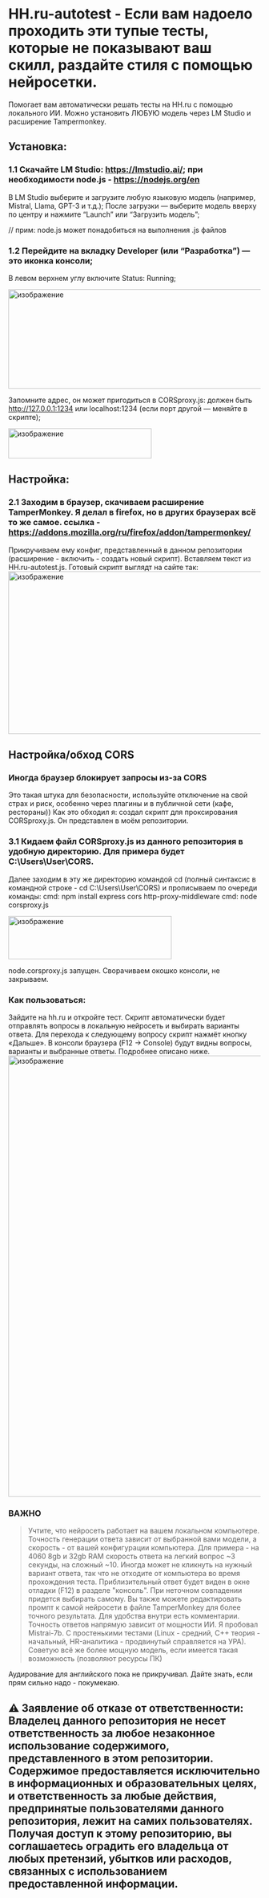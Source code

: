 # HH.ru-autotest - Если вам надоело проходить эти тупые тесты, которые не показывают ваш скилл, раздайте стиля с помощью нейросетки.

Помогает вам автоматически решать тесты на HH.ru с помощью локального ИИ.
Можно установить ЛЮБУЮ модель через LM Studio и расширение Tampermonkey.




## Установка:

### 1.1 Скачайте LM Studio: https://lmstudio.ai/; при необходимости node.js - https://nodejs.org/en
В LM Studio выберите и загрузите любую языковую модель (например, Mistral, Llama, GPT-3 и т.д.);
После загрузки — выберите модель вверху по центру и нажмите “Launch” или “Загрузить модель”;



// прим: node.js может понадобиться на выполнения .js файлов

### 1.2 Перейдите на вкладку Developer (или “Разработка”) — это иконка консоли;
В левом верхнем углу включите Status: Running; 

<img width="574" height="198" alt="изображение" src="https://github.com/user-attachments/assets/9fc770b2-29ed-47a7-82ee-47074b9a5b48" />

Запомните адрес, он может пригодиться в CORSproxy.js: должен быть http://127.0.0.1:1234 или localhost:1234 (если порт другой — меняйте в скрипте); 


<img width="286" height="60" alt="изображение" src="https://github.com/user-attachments/assets/b40c8769-d990-49ac-9586-d6598fb430c0" />

## Настройка:

### 2.1 Заходим в браузер, скачиваем расширение TamperMonkey. Я делал в firefox, но в других браузерах всё то же самое. ссылка - https://addons.mozilla.org/ru/firefox/addon/tampermonkey/
Прикручиваем ему конфиг, представленный в данном репозитории (расширение - включить - создать новый скрипт). Вставляем текст из HH.ru-autotest.js. Готовый скрипт выглядт на сайте так:
<img width="1869" height="324" alt="изображение" src="https://github.com/user-attachments/assets/5a57a615-a14f-4f1c-b94c-eb30d680ae3a" />

## Настройка/обход CORS

### Иногда браузер блокирует запросы из-за CORS
Это такая штука для безопасности, используйте отключение на свой страх и риск, особенно через плагины и в публичной сети (кафе, рестораны))
Как это обходил я: создал скрипт для проксирования CORSproxy.js. Он представлен в моём репозитории.

### 3.1 Кидаем файл CORSproxy.js из данного репозитория в удобную директорию. Для примера будет C:\Users\User\CORS.
Далее заходим в эту же директорию командой cd (полный синтаксис в командной строке - cd C:\Users\User\CORS) и прописываем по очереди команды:
cmd: npm install express cors http-proxy-middleware
cmd: node corsproxy.js

<img width="326" height="86" alt="изображение" src="https://github.com/user-attachments/assets/2a569bcb-38de-47bc-89bb-425e50549d49" />

node.corsproxy.js запущен. Сворачиваем окошко консоли, не закрываем.


### Как пользоваться:
Зайдите на hh.ru и откройте тест.
Скрипт автоматически будет отправлять вопросы в локальную нейросеть и выбирать варианты ответа.
Для перехода к следующему вопросу скрипт нажмёт кнопку «Дальше».
В консоли браузера (F12 → Console) будут видны вопросы, варианты и выбранные ответы. Подробнее описано ниже.
<img width="1898" height="879" alt="изображение" src="https://github.com/user-attachments/assets/220c388f-11fc-4fda-86c6-f647ed7694df" />



### ВАЖНО
> Учтите, что нейросеть работает на вашем локальном компьютере. Точность генерации ответа зависит от выбранной вами модели, а скорость - от вашей конфигурации компьютера. Для примера - на 4060 8gb и 32gb RAM скорость ответа на легкий вопрос ~3 секунды, на сложный ~10.
> Иногда может не кликнуть на нужный вариант ответа, так что не отходите от компьютера во время прохождения теста. Приблизительный ответ будет виден в окне отладки (F12) в разделе "консоль". При неточном совпадении придется выбирать самому. Вы также можете редактировать промпт к самой нейросети в файле TamperMonkey для более точного результата. Для удобства внутри есть комментарии. Точность ответов напрямую зависит от мощности ИИ. Я пробовал Mistrai-7b. С простенькими тестами (Linux - средний, C++ теория - начальный, HR-аналитика - продвинутый справляется на УРА). Советую всё же более мощную модель, если имеется такая возможность (позволяют ресурсы ПК)


Аудирование для английского пока не прикручивал. Дайте знать, если прям сильно надо - покумекаю.

## ⚠️ Заявление об отказе от ответственности: Владелец данного репозитория не несет ответственность за любое незаконное использование содержимого, представленного в этом репозитории. Содержимое предоставляется исключительно в информационных и образовательных целях, и ответственность за любые действия, предпринятые пользователями данного репозитория, лежит на самих пользователях. Получая доступ к этому репозиторию, вы соглашаетесь оградить его владельца от любых претензий, убытков или расходов, связанных с использованием предоставленной информации.
